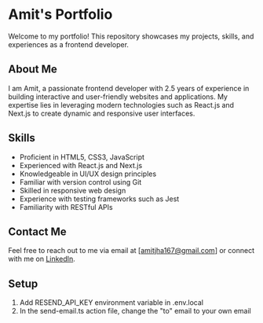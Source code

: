 # Amit's Portfolio

Welcome to my portfolio! This repository showcases my projects, skills, and experiences as a frontend developer.

## About Me

I am Amit, a passionate frontend developer with 2.5 years of experience in building interactive and user-friendly websites and applications. My expertise lies in leveraging modern technologies such as React.js and Next.js to create dynamic and responsive user interfaces.

## Skills

- Proficient in HTML5, CSS3, JavaScript
- Experienced with React.js and Next.js
- Knowledgeable in UI/UX design principles
- Familiar with version control using Git
- Skilled in responsive web design
- Experience with testing frameworks such as Jest
- Familiarity with RESTful APIs

## Contact Me

Feel free to reach out to me via email at [amitjha167@gmail.com] or connect with me on [LinkedIn](https://www.linkedin.com/in/amit-kumar-jha-00405a185/).

## Setup

1. Add RESEND_API_KEY environment variable in .env.local
2. In the send-email.ts action file, change the "to" email to your own email

